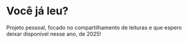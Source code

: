 # Você já leu?

Projeto pessoal, focado no compartilhamento de leituras e que espero deixar disponível nesse ano, de 2025!
